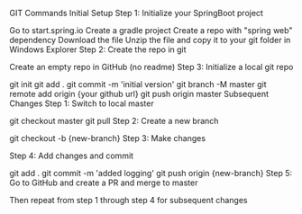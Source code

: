 GIT Commands
Initial Setup
Step 1: Initialize your SpringBoot project

Go to start.spring.io
Create a gradle project
Create a repo with "spring web" dependency
Download the file
Unzip the file and copy it to your git folder in Windows Explorer
Step 2: Create the repo in git

Create an empty repo in GitHub (no readme)
Step 3: Initialize a local git repo

git init
git add .
git commit -m 'initial version'
git branch -M master
git remote add origin {your github url} 
git push origin master
Subsequent Changes
Step 1: Switch to local master

git checkout master
git pull
Step 2: Create a new branch

git checkout -b {new-branch}
Step 3: Make changes

Step 4: Add changes and commit

git add .
git commit -m 'added logging'
git push origin {new-branch}
Step 5: Go to GitHub and create a PR and merge to master

Then repeat from step 1 through step 4 for subsequent changes
